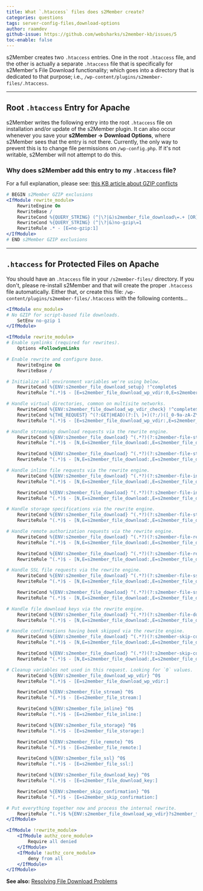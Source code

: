 ```yaml
---
title: What `.htaccess` files does s2Member create?
categories: questions
tags: server-config-files,download-options
author: raamdev
github-issue: https://github.com/websharks/s2member-kb/issues/5
toc-enable: false
---
```


s2Member creates two `.htaccess` entries. One in the root `.htaccess` file, and the other is actually a separate `.htaccess` file that is specifically for s2Member's File Download functionality; which goes into a directory that is dedicated to that purpose; i.e., `/wp-content/plugins/s2member-files/.htaccess`.

---

## Root `.htaccess` Entry for Apache

s2Member writes the following entry into the root `.htaccess` file on installation and/or update of the s2Member plugin. It can also occur whenever you save your **s2Member → Download Options**, where s2Member sees that the entry is not there. Currently, the only way to prevent this is to change file permissions on `/wp-config.php`. If it's not writable, s2Member will not attempt to do this.

### Why does s2Member add this entry to my `.htaccess` file?

For a full explanation, please see: [this KB article about GZIP conflicts](http://s2member.com/kb-article/resolving-file-download-problems/)

```apache
# BEGIN s2Member GZIP exclusions
<IfModule rewrite_module>
	RewriteEngine On
	RewriteBase /
	RewriteCond %{QUERY_STRING} (^|\?|&)s2member_file_download\=.+ [OR]
	RewriteCond %{QUERY_STRING} (^|\?|&)no-gzip\=1
	RewriteRule .* - [E=no-gzip:1]
</IfModule>
# END s2Member GZIP exclusions
```

---

## `.htaccess` for Protected Files on Apache

You should have an `.htaccess` file in your `/s2member-files/` directory. If you don't, please re-install s2Member and that will create the proper `.htaccess` file automatically. Either that, or create this file: `/wp-content/plugins/s2member-files/.htaccess` with the following contents...

```apache
<IfModule env_module>
# No GZIP for script-based file downloads.
	SetEnv no-gzip 1
</IfModule>

<IfModule rewrite_module>
# Enable symlinks (required for rewrites).
	Options +FollowSymLinks

# Enable rewrite and configure base.
	RewriteEngine On
	RewriteBase /

# Initialize all environment variables we're using below.
	RewriteCond %{ENV:s2member_file_download_setup} !^complete$
	RewriteRule ^(.*)$ - [E=s2member_file_download_wp_vdir:0,E=s2member_file_download:$1,E=s2member_file_stream:0,E=s2member_file_inline:0,E=s2member_file_storage:0,E=s2member_file_remote:0,E=s2member_file_ssl:0,E=s2member_file_download_key:0,E=s2member_skip_confirmation:0,E=s2member_file_download_setup:complete]

# Handle virtual directories, common on multisite networks.
	RewriteCond %{ENV:s2member_file_download_wp_vdir_check} !^complete$
	RewriteCond %{THE_REQUEST} ^(?:GET|HEAD)(?:[\ ]+)(?:/)([_0-9a-zA-Z\-]+/)(?:wp-content/)
	RewriteRule ^(.*)$ - [E=s2member_file_download_wp_vdir:,E=s2member_file_download_wp_vdir:%1,E=s2member_file_download_wp_vdir_check:complete]

# Handle streaming download requests via the rewrite engine.
	RewriteCond %{ENV:s2member_file_download} ^(.*?)(?:s2member-file-stream/)(.+)$
	RewriteRule ^(.*)$ - [N,E=s2member_file_download:,E=s2member_file_download:%1%2,E=s2member_file_stream:,E=s2member_file_stream:&s2member_file_stream=yes]

	RewriteCond %{ENV:s2member_file_download} ^(.*?)(?:s2member-file-stream-(.+?)/)(.+)$
	RewriteRule ^(.*)$ - [N,E=s2member_file_download:,E=s2member_file_download:%1%3,E=s2member_file_stream:,E=s2member_file_stream:&s2member_file_stream=%2]

# Handle inline file requests via the rewrite engine.
	RewriteCond %{ENV:s2member_file_download} ^(.*?)(?:s2member-file-inline/)(.+)$
	RewriteRule ^(.*)$ - [N,E=s2member_file_download:,E=s2member_file_download:%1%2,E=s2member_file_inline:,E=s2member_file_inline:&s2member_file_inline=yes]

	RewriteCond %{ENV:s2member_file_download} ^(.*?)(?:s2member-file-inline-(.+?)/)(.+)$
	RewriteRule ^(.*)$ - [N,E=s2member_file_download:,E=s2member_file_download:%1%3,E=s2member_file_inline:,E=s2member_file_inline:&s2member_file_inline=%2]

# Handle storage specifications via the rewrite engine.
	RewriteCond %{ENV:s2member_file_download} ^(.*?)(?:s2member-file-storage-(.+?)/)(.+)$
	RewriteRule ^(.*)$ - [N,E=s2member_file_download:,E=s2member_file_download:%1%3,E=s2member_file_storage:,E=s2member_file_storage:&s2member_file_storage=%2]

# Handle remote authorization requests via the rewrite engine.
	RewriteCond %{ENV:s2member_file_download} ^(.*?)(?:s2member-file-remote/)(.+)$
	RewriteRule ^(.*)$ - [N,E=s2member_file_download:,E=s2member_file_download:%1%2,E=s2member_file_remote:,E=s2member_file_remote:&s2member_file_remote=yes]

	RewriteCond %{ENV:s2member_file_download} ^(.*?)(?:s2member-file-remote-(.+?)/)(.+)$
	RewriteRule ^(.*)$ - [N,E=s2member_file_download:,E=s2member_file_download:%1%3,E=s2member_file_remote:,E=s2member_file_remote:&s2member_file_remote=%2]

# Handle SSL file requests via the rewrite engine.
	RewriteCond %{ENV:s2member_file_download} ^(.*?)(?:s2member-file-ssl/)(.+)$
	RewriteRule ^(.*)$ - [N,E=s2member_file_download:,E=s2member_file_download:%1%2,E=s2member_file_ssl:,E=s2member_file_ssl:&s2member_file_ssl=yes]

	RewriteCond %{ENV:s2member_file_download} ^(.*?)(?:s2member-file-ssl-(.+?)/)(.+)$
	RewriteRule ^(.*)$ - [N,E=s2member_file_download:,E=s2member_file_download:%1%3,E=s2member_file_ssl:,E=s2member_file_ssl:&s2member_file_ssl=%2]

# Handle file download keys via the rewrite engine.
	RewriteCond %{ENV:s2member_file_download} ^(.*?)(?:s2member-file-download-key-(.+?)/)(.+)$
	RewriteRule ^(.*)$ - [N,E=s2member_file_download:,E=s2member_file_download:%1%3,E=s2member_file_download_key:,E=s2member_file_download_key:&s2member_file_download_key=%2]

# Handle confirmations having beek skipped via the rewrite engine.
	RewriteCond %{ENV:s2member_file_download} ^(.*?)(?:s2member-skip-confirmation/)(.+)$
	RewriteRule ^(.*)$ - [N,E=s2member_file_download:,E=s2member_file_download:%1%2,E=s2member_skip_confirmation:,E=s2member_skip_confirmation:&s2member_skip_confirmation=yes]

	RewriteCond %{ENV:s2member_file_download} ^(.*?)(?:s2member-skip-confirmation-(.+?)/)(.+)$
	RewriteRule ^(.*)$ - [N,E=s2member_file_download:,E=s2member_file_download:%1%3,E=s2member_skip_confirmation:,E=s2member_skip_confirmation:&s2member_skip_confirmation=%2]

# Cleanup variables not used in this request. Looking for `0` values.
	RewriteCond %{ENV:s2member_file_download_wp_vdir} ^0$
	RewriteRule ^(.*)$ - [E=s2member_file_download_wp_vdir:]

	RewriteCond %{ENV:s2member_file_stream} ^0$
	RewriteRule ^(.*)$ - [E=s2member_file_stream:]

	RewriteCond %{ENV:s2member_file_inline} ^0$
	RewriteRule ^(.*)$ - [E=s2member_file_inline:]

	RewriteCond %{ENV:s2member_file_storage} ^0$
	RewriteRule ^(.*)$ - [E=s2member_file_storage:]

	RewriteCond %{ENV:s2member_file_remote} ^0$
	RewriteRule ^(.*)$ - [E=s2member_file_remote:]

	RewriteCond %{ENV:s2member_file_ssl} ^0$
	RewriteRule ^(.*)$ - [E=s2member_file_ssl:]

	RewriteCond %{ENV:s2member_file_download_key} ^0$
	RewriteRule ^(.*)$ - [E=s2member_file_download_key:]

	RewriteCond %{ENV:s2member_skip_confirmation} ^0$
	RewriteRule ^(.*)$ - [E=s2member_skip_confirmation:]

# Put everything together now and process the internal rewrite.
	RewriteRule ^(.*)$ %{ENV:s2member_file_download_wp_vdir}?s2member_file_download=%{ENV:s2member_file_download}%{ENV:s2member_file_stream}%{ENV:s2member_file_inline}%{ENV:s2member_file_storage}%{ENV:s2member_file_remote}%{ENV:s2member_file_ssl}%{ENV:s2member_file_download_key}%{ENV:s2member_skip_confirmation} [QSA,L]
</IfModule>

<IfModule !rewrite_module>
	<IfModule authz_core_module>
		Require all denied
	</IfModule>
	<IfModule !authz_core_module>
		deny from all
	</IfModule>
</IfModule>
```

**See also:** [Resolving File Download Problems](http://s2member.com/kb-article/resolving-file-download-problems/#toc-f2f90d17)